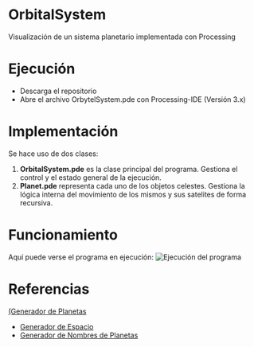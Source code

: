 # OrbitalSystem
Visualización de un sistema planetario implementada con Processing

# Ejecución 
* Descarga el repositorio
* Abre el archivo OrbytelSystem.pde con Processing-IDE (Versión 3.x)

# Implementación
Se hace uso de dos clases:
1. **OrbitalSystem.pde** es la clase principal del programa. Gestiona el control y el estado general de la ejecución.
2. **Planet.pde** representa cada uno de los objetos celestes. Gestiona la lógica interna del movimiento de los mismos y sus satelites de forma recursiva.

# Funcionamiento
Aquí puede verse el programa en ejecución:
![Ejecución del programa](https://github.com/audepe/OrbitalSystem/blob/master/demo.gif)

# Referencias
  [(Generador de Planetas](https://donjon.bin.sh/scifi/world/index.cgi)
* [Generador de Espacio](https://wwwtyro.github.io/space-3d/)
* [Generador de Nombres de Planetas](https://www.fantasynamegenerators.com/planet_names.php)